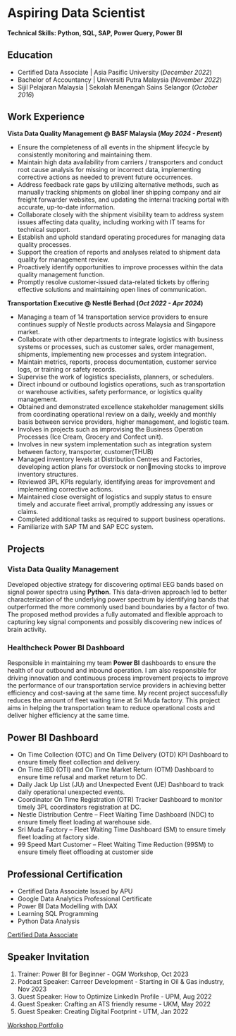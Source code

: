 # Aspiring Data Scientist

#### Technical Skills: Python, SQL, SAP, Power Query, Power BI

## Education
- Certified Data Associate | Asia Pasific University (_December 2022_)								       		
- Bachelor of Accountancy	| Universiti Putra Malaysia (_November 2022_)	 			        		
- Sijil Pelajaran Malaysia | Sekolah Menengah Sains Selangor (_October 2016_)

## Work Experience
**Vista Data Quality Management @ BASF Malaysia (_May 2024 - Present_)**

- Ensure the completeness of all events in the shipment lifecycle by consistently monitoring and maintaining them.
- Maintain high data availability from carriers / transporters and conduct root cause analysis for missing or incorrect data, implementing corrective actions as needed to prevent future occurrences.
- Address feedback rate gaps by utilizing alternative methods, such as manually tracking shipments on global liner shipping company and air freight forwarder websites, and updating the internal tracking portal with accurate, up-to-date information.
- Collaborate closely with the shipment visibility team to address system issues affecting data quality, including working with IT teams for technical support.
- Establish and uphold standard operating procedures for managing data quality processes.
- Support the creation of reports and analyses related to shipment data quality for management review.
- Proactively identify opportunities to improve processes within the data quality management function.
- Promptly resolve customer-issued data-related tickets by offering effective solutions and maintaining open lines of communication.

**Transportation Executive @ Nestlé Berhad (_Oct 2022 - Apr 2024_)**

- Managing a team of 14 transportation service providers to ensure continues supply of Nestle products across 
Malaysia and Singapore market.
- Collaborate with other departments to integrate logistics with business systems or processes, such as customer 
sales, order management, shipments, implementing new processes and system integration.
- Maintain metrics, reports, process documentation, customer service logs, or training or safety records.
- Supervise the work of logistics specialists, planners, or schedulers.
- Direct inbound or outbound logistics operations, such as transportation or warehouse activities, safety 
performance, or logistics quality management.
- Obtained and demonstrated excellence stakeholder management skills from coordinating operational review on a daily, weekly and monthly basis between service providers, higher management, and logistic team.
- Involves in projects such as improvising the Business Operation Processes (Ice Cream, Grocery and Confect unit).
- Involves in new system implementation such as integration system between factory, transporter, customer(THUB)
- Managed inventory levels at Distribution Centres and Factories, developing action plans for overstock or nonmoving stocks to improve inventory structures.
- Reviewed 3PL KPIs regularly, identifying areas for improvement and implementing corrective actions.
- Maintained close oversight of logistics and supply status to ensure timely and accurate fleet arrival, promptly 
addressing any issues or claims.
- Completed additional tasks as required to support business operations.
- Familiarize with SAP TM and SAP ECC system.

## Projects

### Vista Data Quality Management

Developed objective strategy for discovering optimal EEG bands based on signal power spectra using **Python**. This data-driven approach led to better characterization of the underlying power spectrum by identifying bands that outperformed the more commonly used band boundaries by a factor of two. The proposed method provides a fully automated and flexible approach to capturing key signal components and possibly discovering new indices of brain activity.

### Healthcheck Power BI Dashboard

Responsible in maintaining my team **Power BI** dashboards to ensure the health of our outbound and inbound operation. I am also responsible for driving innovation and continuous process improvement projects to improve the performance of our transportation service providers in achieving better efficiency and cost-saving at the same time. My recent project successfully reduces the amount of fleet waiting time at Sri Muda factory. This project aims in helping the transportation team to reduce operational costs and deliver higher efficiency at the same time.

## Power BI Dashboard

- On Time Collection (OTC) and On Time Delivery (OTD) KPI Dashboard to ensure timely fleet collection and delivery.
- On Time IBD (OTI) and On Time Market Return (OTM) Dashboard to ensure time refusal and market return to DC.
- Daily Jack Up List (JU) and Unexpected Event (UE) Dashboard to track daily operational unexpected events.
- Coordinator On Time Registration (OTR) Tracker Dashboard to monitor timely 3PL coordinators registration at DC.
- Nestle Distribution Centre – Fleet Waiting Time Dashboard (NDC) to ensure timely fleet loading at warehouse side.
- Sri Muda Factory – Fleet Waiting Time Dashboard (SM) to ensure timely fleet loading at factory side.
- 99 Speed Mart Customer – Fleet Waiting Time Reduction (99SM) to ensure timely fleet offloading at customer side

## Professional Certification

- Certified Data Associate Issued by APU
- Google Data Analytics Professional Certificate
- Power BI Data Modelling with DAX
- Learning SQL Programming
- Python Data Analysis

[Certified Data Associate](https://www.credly.com/badges/07df4ed7-c556-4c14-946c-6be589b0a5a0/linked_in_profile)

## Speaker Invitation

1. Trainer: Power BI for Beginner - OGM Workshop, Oct 2023
2. Podcast Speaker: Carreer Development - Starting in Oil & Gas industry, Nov 2023
3. Guest Speaker: How to Optimize LinkedIn Profile - UPM, Aug 2022
4. Guest Speaker: Crafting an ATS friendly resume - UKM, May 2022
5. Guest Speaker: Creating Digital Footprint - UTM, Jan 2022

[Workshop Portfolio](https://sites.google.com/view/nazrulirfanradi/portfolio)
